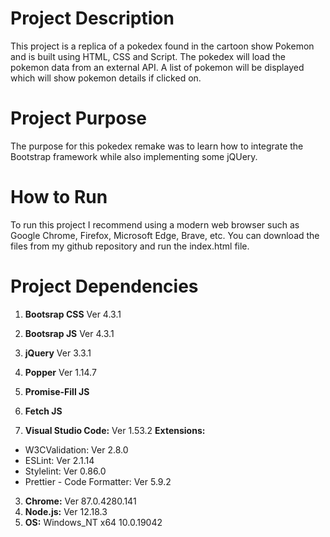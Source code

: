 # Project Description

This project is a replica of a pokedex found in the cartoon show Pokemon and is built using HTML, CSS and 
Script. The pokedex will load the pokemon data from an external API. A list of pokemon will be displayed which will show pokemon details if clicked on.

# Project Purpose

The purpose for this pokedex remake was to learn how to integrate the Bootstrap framework while also implementing some jQUery.

# How to Run

To run this project I recommend using a modern web browser such as Google Chrome, Firefox, Microsoft Edge, Brave, etc. You can download the files from my github repository and run the index.html file.

# Project Dependencies

1. **Bootsrap CSS** Ver 4.3.1
2. **Bootsrap JS** Ver 4.3.1
3. **jQuery** Ver 3.3.1
4. **Popper** Ver 1.14.7
5. **Promise-Fill JS**
6. **Fetch JS**

7. **Visual Studio Code:** Ver 1.53.2
  **Extensions:**
  - W3CValidation: Ver 2.8.0
  - ESLint: Ver 2.1.14
  - Stylelint: Ver 0.86.0
  - Prettier - Code Formatter: Ver 5.9.2

3. **Chrome:** Ver 87.0.4280.141
4. **Node.js:** Ver 12.18.3
5. **OS:** Windows_NT x64 10.0.19042